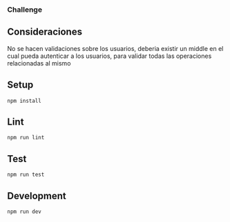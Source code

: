 ### Challenge 

## Consideraciones 

No se hacen validaciones sobre los usuarios, deberia existir un middle en el cual pueda autenticar a los usuarios, 
para validar todas las operaciones relacionadas al mismo 


## Setup

```
npm install
```

## Lint

```
npm run lint
```

## Test

```
npm run test
```

## Development

```
npm run dev
```
